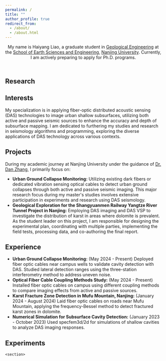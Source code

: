```yaml
---
permalink: /
title: ""
author_profile: true
redirect_from: 
  - /about/
  - /about.html
---
```


<!-- <!DOCTYPE html> -->
<html lang="en">
<head>
    <meta charset="UTF-8">
    <meta name="viewport" content="width=device-width, initial-scale=1.0">
    <title>Welcome to My Page - Haiyang Liao</title>
    <!-- Meta information for SEO and accessibility -->
    <meta name="description" content="Haiyang Liao's academic and research portfolio page, detailing projects in Geological Engineering and research in DAS seismology.">
    <meta name="keywords" content="Haiyang Liao, DAS Seismology, Geological Engineering, Nanjing University, PhD Research, Subsurface Imaging">
    <meta name="author" content="Haiyang Liao">
</head>
<body>
    <header>
        <!-- <h1>Welcome to My Page</h1> -->
        <p>My name is Haiyang Liao, a graduate student in <a href="https://es.nju.edu.cn/acei/main.htm">Geological Engineering</a> at the <a href="https://es.nju.edu.cn/mainm.htm">School of Earth Sciences and Engineering</a>, <a href="https://www.nju.edu.cn/">Nanjing University</a>. Currently, I am actively preparing to apply for Ph.D. programs.</p>
    </header>
    <section id="research">
        <h1>Research</h1>
        <h2>Interests</h2>
        <p>My specialization is in applying fiber-optic distributed acoustic sensing (DAS) technologies to image urban shallow subsurfaces, utilizing both active and passive seismic sources to enhance the accuracy and depth of subsurface mapping. I am dedicated to furthering my studies and research in seismology algorithms and programming, exploring the diverse applications of DAS technology across various contexts.</p>
    </section>
    <section id="projects">
        <h2>Projects</h2>
        <p>During my academic journey at Nanjing University under the guidance of <a href="https://es.nju.edu.cn/geosensing/">Dr. Dan Zhang</a>, I primarily focus on:</p>
        <ul>
            <li>
                <strong>Urban Ground Collapse Monitoring:</strong> Utilizing existing dark fibers or dedicated vibration sensing optical cables to detect urban ground collapses through both active and passive seismic imaging. This major research focus during my master's studies involves extensive participation in experiments and research using DAS seismology.
            </li>
            <li>
                <strong>Geological Exploration for the Shangyuanmen Railway Yangtze River Tunnel Project in Nanjing:</strong> Employing DAS imaging and DAS VSP to investigate the distribution of karst in areas where dolomite is prevalent. As the student leader on this project, I am responsible for designing the experimental plan, coordinating with multiple parties, implementing the field tests, processing data, and co-authoring the final report.
            </li>
        </ul>
    </section>
    <section id="experience">
        <h2>Experience</h2>
        <ul>
            <li>
                <strong>Urban Ground Collapse Monitoring:</strong> (May 2024 - Present) Deployed fiber optic cables near campus wells to validate cavity detection with DAS. Studied lateral detection ranges using the three-station interferometry method to address uneven noise.
            </li>
            <li>
                <strong>Optical Fiber Cable Coupling Methods Study:</strong> (May 2024 - Present) Installed fiber optic cables on campus using different coupling methods to compare imaging effects from active and passive sources.
            </li>
            <li>
                <strong>Karst Fracture Zone Detection in Mufu Mountain, Nanjing:</strong> (January 2024 - August 2024) Laid fiber optic cables on roads near Mufu Mountain, applying the frequency-Bessel method to detect fractured karst zones in dolomite.
            </li>
            <li>
                <strong>Numerical Simulation for Subsurface Cavity Detection:</strong> (January 2023 - October 2023) Used specfem3d/2d for simulations of shallow cavities to analyze DAS imaging responses.
            </li>
        </ul>
    </section>
    <section id="research">
        <h1>Experiments</h1>

    <section>
</body>
</html>


